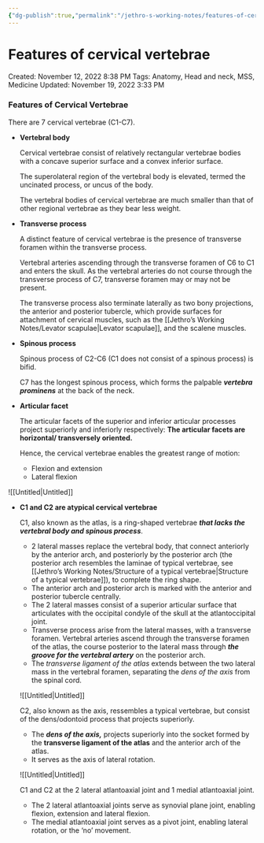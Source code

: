 ```yaml
---
{"dg-publish":true,"permalink":"/jethro-s-working-notes/features-of-cervical-vertebrae/","dgPassFrontmatter":true}
---
```



# Features of cervical vertebrae

Created: November 12, 2022 8:38 PM
Tags: Anatomy, Head and neck, MSS, Medicine
Updated: November 19, 2022 3:33 PM

### Features of Cervical Vertebrae

There are 7 cervical vertebrae (C1-C7).

- ****************************Vertebral body****************************
    
    Cervical vertebrae consist of relatively rectangular vertebrae bodies with a concave superior surface and a convex inferior surface.
    
    The superolateral region of the vertebral body is elevated, termed the uncinated process, or uncus of the body.
    
    The vertebral bodies of cervical vertebrae are much smaller than that of other regional vertebrae as they bear less weight.
    
- ************************************Transverse process************************************
    
    A distinct feature of cervical vertebrae is the presence of transverse foramen within the transverse process.
    
    Vertebral arteries ascending through the transverse foramen of C6 to C1 and enters the skull. As the vertebral arteries do not course through the transverse process of C7, transverse foramen may or may not be present.
    
    The transverse process also terminate laterally as two bony projections, the anterior and posterior tubercle, which provide surfaces for attachment of cervical muscles, such as the [[Jethro’s Working Notes/Levator scapulae\|Levator scapulae]], and the scalene muscles.
    
- ******************************Spinous process******************************
    
    Spinous process of C2-C6 (C1 does not consist of a spinous process) is bifid.
    
    C7 has the longest spinous process, which forms the palpable *******************vertebra prominens******************* at the back of the neck.
    
- ******************************Articular facet******************************
    
    The articular facets of the superior and inferior articular processes project superiorly and inferiorly respectively: ******The articular facets are horizontal/ transversely oriented.******
    
    Hence, the cervical vertebrae enables the greatest range of motion:
    
    - Flexion and extension
    - Lateral flexion

![[Untitled\|Untitled]]

- ********************************C1 and C2 are atypical cervical vertebrae********************************
    
    C1, also known as the atlas, is a ring-shaped vertebrae *************************************************that lacks the vertebral body and spinous process*************************************************.
    
    - 2 lateral masses replace the vertebral body, that connect anteriorly by the anterior arch, and posteriorly by the posterior arch (the posterior arch resembles the laminae of typical vertebrae, see [[Jethro’s Working Notes/Structure of a typical vertebrae\|Structure of a typical vertebrae]]), to complete the ring shape.
    - The anterior arch and posterior arch is marked with the anterior and posterior tubercle centrally.
    - The 2 lateral masses consist of a superior articular surface that articulates with the occipital condyle of the skull at the atlantoccipital joint.
    - Transverse process arise from the lateral masses, with a transverse foramen. Vertebral arteries ascend through the transverse foramen of the atlas, the course posterior to the lateral mass through ***********************************the groove for the vertebral artery*********************************** on the posterior arch.
    - The *transverse ligament of the atlas* extends between the two lateral mass in the vertebral foramen, separating the *dens of the axis* from the spinal cord.
    
    ![[Untitled\|Untitled]]
    
    C2, also known as the axis, ressembles a typical vertebrae, but consist of the dens/odontoid process that projects superiorly.
    
    - The *****************dens of the axis,***************** projects superiorly into the socket formed by the ************transverse ligament of the atlas************ and the anterior arch of the atlas.
    - It serves as the axis of lateral rotation.
    
    ![[Untitled\|Untitled]]
    
    C1 and C2 at the 2 lateral atlantoaxial joint and 1 medial atlantoaxial joint.
    
    - The 2 lateral atlantoaxial joints serve as synovial plane joint, enabling flexion, extension and lateral flexion.
    - The medial atlantoaxial joint serves as a pivot joint, enabling lateral rotation, or the ‘no’ movement.